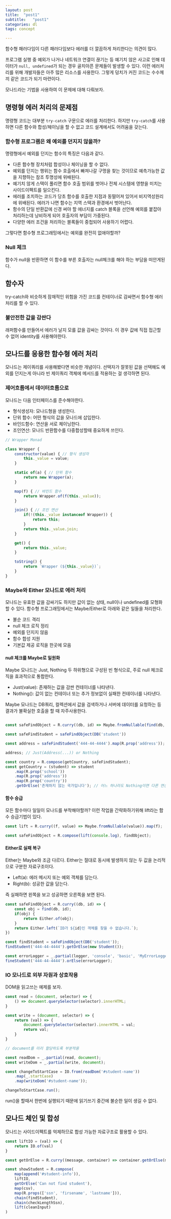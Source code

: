 ```yaml
---
layout: post
title:  "post1"
subtitle:   "post1"
categories: dl
tags: concept

---
```


함수형 패러다임이 다른 패러다임보다 에러를 더 깔끔하게 처리한다는 의견이 많다.

프로그램 실행 중 예외가 나거나 네트워크 연결이 끊기는 등 예기치 않은 사고로 인해 데이터가 `null, undefined`가 되는 경우 골치아픈 문제들이 발생할 수 있다. 이런 에러처리를 위해 개발자들은 아주 많은 리소스를 사용한다. 그렇게 덩치가 커진 코드는 수수께끼 같은 코드가 되기 마련이다.

모나드라는 기법을 사용하여 이 문제에 대해 다뤄보자.

## 명령형 에러 처리의 문제점

명령형 코드는 대부분 `try-catch` 구문으로 에러를 처리한다. 하지만 `try-catch`를 사용하면 다른 함수와 합성/체이닝을 할 수 없고 코드 설계에서도 어려움을 갖는다.

### 함수형 프로그램은 왜 예외를 던지지 않을까?

명령형에서 예외를 던지는 함수의 특징은 다음과 같다.

- 다른 함수형 장치처럼 합성이나 체이닝을 할 수 없다.
- 예외를 던지는 행위는 함수 호출에서 빠져나갈 구멍을 찾는 것이므로 예측가능한 값을 지향하는 참조 투명성에 위배된다.
- 예기치 않게 스택이 풀리면 함수 호출 범위를 벗어나 전체 시스템에 영향을 미치는 사이드이펙트를 일으킨다.
- 에러를 조치하는 코드가 당초 함수를 호출한 지점과 동떨어져 있어서 비지역성원리에 위배된다. 에러가 나면 함수는 지역 스택과 환경에서 벗어난다.
- 함수의 단일 반환값에 신경 써야 할 에너지를 catch 블록을 선언해 예외를 붙잡아 처리하는데 낭비하게 되어 호출자의 부담이 가중된다.
- 다양한 에러 조건을 처리하는 블록들이 중첩되어 사용하기 어렵다.

그렇다면 함수형 프로그래밍에서는 예외를 완전히 없애야할까?

### Null 체크

함수가 null을 반환하면 이 함수를 부른 호출자는 null체크를 해야 하는 부담을 떠안게된다.

## 함수자

try-catch와 비슷하게 잠재적인 위험을 가진 코드를 컨테이너로 감싸면서 함수형 에러처리를 할 수 있다.

### 불안전한 값을 감싼다

래퍼함수를 만들어서 에러가 날지 모를 값을 감싸는 것이다. 이 경우 값에 직접 접근할 수 없어 identity를 사용해야한다.

## 모나드를 응용한 함수형 에러 처리

모나드는 제이쿼리를 사용해봤다면 비슷한 개념이다. 선택자가 잘못된 값을 선택해도 예외를 던지는게 아니라 빈 제이쿼리 객체에 메서드를 적용하는 걸 생각하면 된다.

### 제어흐름에서 데이터흐름으로

모나드는 다음 인터페이스를 준수해야한다.

- 형식생성자: 모나드형을 생성한다.
- 단위 함수: 어떤 형식의 값을 모나드에 삽입한다.
- 바인드함수: 연산을 서로 체이닝한다.
- 조인연산: 모나드 반환함수를 다중합성할때 중요하게 쓰인다.

```js
// Wrapper Monad

class Wrapper {
    constructor(value) { // 형식 생성자
        this._value = value;
    }

    static of(a) { // 단위 함수
        return new Wrapper(a);
    }

    map(f) { // 바인드 함수
        return Wrapper.of(f(this._value));
    }

    join() { // 조인 연산
        if(!(this._value instanceof Wrapper)) {
            return this;
        }
        return this._value.join;
    }

    get() {
        return this._value;
    }

    toString() {
        return `Wrapper (${this._value})`;
    }
}

```

### Maybe와 Either 모나드로 에러 처리

모나드는 유효한 값을 감싸기도 하지만 값이 없는 상태, null이나 undefined를 모형화할 수 있다. 함수형 프로그래밍에서는 Maybe/Either로 아래와 같은 일들을 처리한다.

- 불순 코드 격리
- null 체크 로직 정리
- 예외를 던지지 않음
- 함수 합성 지원
- 기본값 제공 로직을 한곳에 모음

#### null 체크를 Maybe로 일원화

Maybe 모나드는 Just, Nothing 두 하위형으로 구성된 빈 형식으로, 주로 null 체크로직을 효과적으로 통합한다.

- Just(value): 존재하는 값을 감싼 컨테이너를 나타낸다.
- Nothing(): 값이 없는 컨테이너 또는 추가 정보없이 실패한 컨테이너를 나타낸다.

Maybe 모나드는 DB쿼리, 컬렉션에서 값을 검색하거나 서버에 데이터를 요청하는 등 결과가 불확실한 호출을 할 때 자주사용한다. 

```js

const safeFindObject = R.curry((db, id) => Maybe.fromNullable(find(db, id)));

const safeFindStudent = safeFindObject(DB('student'))

const address = safeFindStudent('444-44-4444').map(R.prop('address'));

address; // Just(Address(...)) or Nothing
```

```js
const country = R.compose(getCountry, safeFindStudent);
const getCountry = (student) => student
    .map(R.prop('school'))
    .map(R.prop('address'))
    .map(R.prop('country'))
    .getOrElse('존재하지 않는 국가입니다'); // 어느 하나라도 Nothing이면 다른 연산은 건너뛴다.
```
#### 함수 승급

모든 함수마다 일일이 모나드를 부착해야할까? 이런 작업을 간략화하기위해 lift라는 함수 승급기법이 있다.

```js
const lift = R.curry((f, value) => Maybe.fromNullable(value)).map(f);

const safeFindObject = R.compose(lift(console.log), findObject);
```

#### Either로 실패 복구

Either는 Maybe와 조금 다르다. Either는 절대로 동시에 발생하지 않는 두 값을 논리적으로 구분한 자료구조이다.

- Left(a): 에러 메시지 또는 예외 객체를 담는다.
- Right(b): 성공한 값을 담는다.

즉 실패하면 왼쪽을 보고 성공하면 오른쪽을 보면 된다.

```js
const safeFindObject = R.curry((db, id) => {
    const obj = find(db, id);
    if(obj) {
        return Either.of(obj);
    }
    return Either.left(`ID가 ${id}인 객체를 찾을 수 없습니다.`);
})

const findStudent = safeFindObject(DB('student'));
findStudent('444-44-4444').getOrElse(new Student());

const errorLogger = _.partial(logger, 'console', 'basic', 'MyErrorLogger', 'Error');
fineStudent('444-44-4444').orElse(errorLogger);
```

### IO 모나드로 외부 자원과 상호작용

DOM을 읽고쓰는 예제를 보자.

```js
const read = (document, selector) => {
    () => document.querySelector(selector).innerHTML;
}

const write = (document, selector) => {
    return (val) => {
        document.querySelector(selector).innerHTML = val;
        return val;
    }
}

// document를 미리 할당하도록 부분적용

const readDom = _.partial(read, document);
const writeDom = _.partial(write, document);

const changeToStartCase = IO.from(readDom('#student-name'))
    .map(_.startCase)
    .map(writeDom('#student-name'));

changeToStartCase.run();
```

run()을 할때서 한번에 실행되기 때문에 읽기쓰기 중간에 불순한 일이 생길 수 없다.

## 모나드 체인 및 합성

모나드는 사이드이펙트를 억제하므로 합성 가능한 자료구조로 활용할 수 있다. 

```js
const liftIO = (val) => {
    return IO.of(val)
}

const getOrElse = R.curry((message, container) => container.getOrElse(message));

const showStudent = R.compose(
    map(append('#student-info')),
    liftIO,
    getOrElse('Can not find student'),
    map(csv),
    map(R.props(['ssn', 'firsename', 'lastname'])),
    chain(findStudent),
    chain(checkLengthSsn),
    lift(cleanInput)    
)

```
